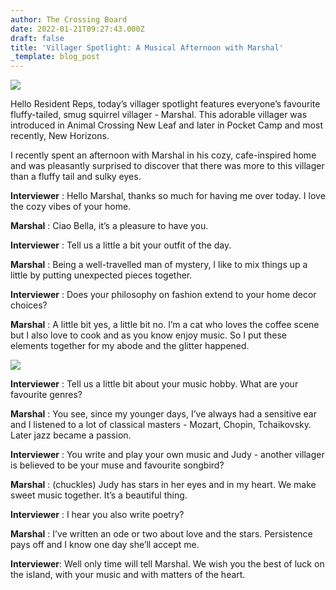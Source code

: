 ```yaml
---
author: The Crossing Board
date: 2022-01-21T09:27:43.000Z
draft: false
title: 'Villager Spotlight: A Musical Afternoon with Marshal'
_template: blog_post
---
```


![](/images/news/74e274bae43e4dffa2a3915a4f794903.jpeg)

Hello Resident Reps, today’s villager spotlight features everyone’s favourite fluffy-tailed, smug squirrel villager - Marshal. This adorable villager was introduced in Animal Crossing New Leaf and later in Pocket Camp and most recently, New Horizons.

I recently spent an afternoon with Marshal in his cozy, cafe-inspired home and was pleasantly surprised to discover that there was more to this villager than a fluffy tail and sulky eyes.

**Interviewer** : Hello Marshal, thanks so much for having me over today. I love the cozy vibes of your home.

**Marshal** : Ciao Bella, it’s a pleasure to have you.

**Interviewer** : Tell us a little a bit your outfit of the day.

**Marshal** : Being a well-travelled man of mystery, I like to mix things up a little by putting unexpected pieces together.

**Interviewer** : Does your philosophy on fashion extend to your home decor choices?

**Marshal** : A little bit yes, a little bit no. I’m a cat who loves the coffee scene but I also love to cook and as you know enjoy music. So I put these elements together for my abode and the glitter happened.

![](/images/news/aafb2dbd53f54a4799e67080cbb9dc65.jpeg)

**Interviewer** : Tell us a little bit about your music hobby. What are your favourite genres?

**Marshal** : You see, since my younger days, I’ve always had a sensitive ear and I listened to a lot of classical masters - Mozart, Chopin, Tchaikovsky. Later jazz became a passion.

**Interviewer** : You write and play your own music and Judy - another villager is believed to be your muse and favourite songbird?

**Marshal** : (chuckles) Judy has stars in her eyes and in my heart. We make sweet music together. It’s a beautiful thing.

**Interviewer** : I hear you also write poetry?

**Marshal** : I’ve written an ode or two about love and the stars. Persistence pays off and I know one day she’ll accept me.

**Interviewer**: Well only time will tell Marshal. We wish you the best of luck on the island, with your music and with matters of the heart.
